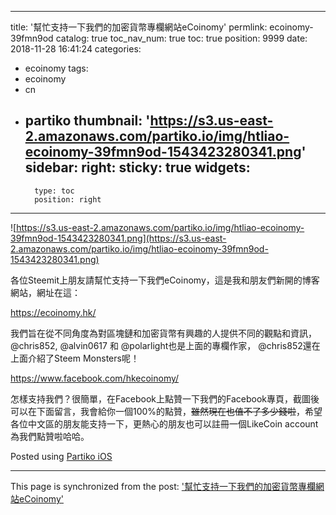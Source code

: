 
---
title: '幫忙支持一下我們的加密貨幣專欄網站eCoinomy'
permlink: ecoinomy-39fmn9od
catalog: true
toc_nav_num: true
toc: true
position: 9999
date: 2018-11-28 16:41:24
categories:
- ecoinomy
tags:
- ecoinomy
- cn
- partiko
thumbnail: 'https://s3.us-east-2.amazonaws.com/partiko.io/img/htliao-ecoinomy-39fmn9od-1543423280341.png'
sidebar:
    right:
        sticky: true
widgets:
    -
        type: toc
        position: right
---


![https://s3.us-east-2.amazonaws.com/partiko.io/img/htliao-ecoinomy-39fmn9od-1543423280341.png](https://s3.us-east-2.amazonaws.com/partiko.io/img/htliao-ecoinomy-39fmn9od-1543423280341.png)

各位Steemit上朋友請幫忙支持一下我們eCoinomy，這是我和朋友們新開的博客網站，網址在這：

https://ecoinomy.hk/

我們旨在從不同角度為對區塊鏈和加密貨幣有興趣的人提供不同的觀點和資訊， @chris852, @alvin0617 和 @polarlight也是上面的專欄作家， @chris852還在上面介紹了Steem Monsters呢！

https://www.facebook.com/hkecoinomy/

怎樣支持我們？很簡單，在Facebook上點贊一下我們的Facebook專頁，截圖後可以在下面留言，我會給你一個100%的點贊，~~雖然現在也值不了多少錢啦~~，希望各位中文區的朋友能支持一下，更熱心的朋友也可以註冊一個LikeCoin account為我們點贊啦哈哈。

Posted using [Partiko iOS](https://steemit.com/@partiko-ios)

- - -

This page is synchronized from the post: ['幫忙支持一下我們的加密貨幣專欄網站eCoinomy'](https://steemit.com/@htliao/ecoinomy-39fmn9od)
